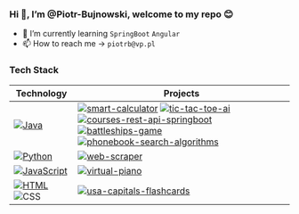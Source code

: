 ### Hi 👋, I’m @Piotr-Bujnowski, welcome to my repo :blush:
- 🌱 I’m currently learning ```SpringBoot``` ```Angular```
- 📫 How to reach me -> ```piotrb@vp.pl```  

### Tech Stack
|  **Technology** |  **Projects** |
|-|-|
| [![Java](https://img.shields.io/static/v1?label=&message=Java&color=db0d0d&logo=java&logoColor=ffffff)](https://java.com) | [![smart-calculator](https://img.shields.io/static/v1?label=smart-calculator&message=%20&color=000605&logo=github&logoColor=white&labelColor=000605)](https://github.com/piotr-bujnowski/smart-calculator) [![tic-tac-toe-ai](https://img.shields.io/static/v1?label=tic-tac-toe-ai&message=%20&color=000605&logo=github&logoColor=white&labelColor=000605)](https://github.com/piotr-bujnowski/tic-tac-toe-ai) [![courses-rest-api-springboot](https://img.shields.io/static/v1?label=courses-rest-api-springboot&message=%20&color=000605&logo=github&logoColor=white&labelColor=000605)](https://github.com/piotr-bujnowski/courses-rest-api-springboot) [![battleships-game](https://img.shields.io/static/v1?label=battleships-game&message=%20&color=000605&logo=github&logoColor=white&labelColor=000605)](https://github.com/piotr-bujnowski/battleships-game) [![phonebook-search-algorithms](https://img.shields.io/static/v1?label=phonebook-search-algorithms&message=%20&color=000605&logo=github&logoColor=white&labelColor=000605)](https://github.com/piotr-bujnowski/phonebook-search-algorithms)|
| [![Python](https://img.shields.io/static/v1?label=&message=Python&color=0a29c4&logo=Python&logoColor=FFFFFF)](https://www.python.org/) | [![web-scraper](https://img.shields.io/static/v1?label=web-scraper&message=%20&color=000605&logo=github&logoColor=white&labelColor=000605)](https://github.com/piotr-bujnowski/web-scraper) |
| [![JavaScript](https://img.shields.io/static/v1?label=&message=JavaScript&color=F1E05A&logo=javascript&logoColor=FFFFFF)](https://www.javascript.com/) | [![virtual-piano](https://img.shields.io/static/v1?label=virtual-piano&message=%20&color=000605&logo=github&logoColor=white&labelColor=000605)](https://github.com/piotr-bujnowski/virtual-piano) |
 [![HTML](https://img.shields.io/static/v1?label=&message=HTML&color=ff751a&logo=HTML5&logoColor=FFFFFF)](https://developer.mozilla.org/en-US/docs/Web/Guide/HTML/HTML5)  ![CSS](https://img.shields.io/static/v1?label=&message=CSS&color=36a4f7&logo=css3&logoColor=FFFFFF) | [![usa-capitals-flashcards](https://img.shields.io/static/v1?label=usa-capitals-flashcards&message=%20&color=000605&logo=github&logoColor=white&labelColor=000605)](https://github.com/piotr-bujnowski/usa-capitals-flashcards) |


